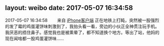 layout: weibo
date: 2017-05-07 16:34:58
---
2017-05-07 16:34:58  &nbsp;&nbsp;&nbsp;&nbsp;&nbsp;&nbsp; 来自 <a href="http://app.weibo.com/t/feed/9ksdit" rel="nofollow">iPhone客户端</a>
正在地铁上打盹，突然被一股强烈的发了霉的鸡蛋灌饼味刺激到了，我抬头看一看，旁边的小伙正全神贯注玩手机。我厌恶的捂住鼻子。感觉我也是被熏晕了，都不知道换个地方。等出了站，他妈的现在闻啥都一股鸡蛋灌饼味…… ​​​
